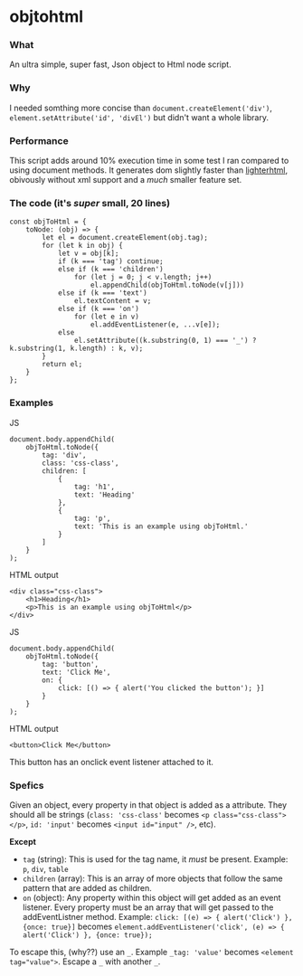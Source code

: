 # objtohtml


### What
An ultra simple, super fast, Json object to Html node script.

### Why
I needed somthing more concise than `document.createElement('div')`, `element.setAttribute('id', 'divEl')` but didn't want a whole library.

### Performance
This script adds around 10% execution time in some test I ran compared to using document methods. It generates dom slightly faster than [lighterhtml](https://github.com/WebReflection/lighterhtml), obivously without xml support and a *much* smaller feature set.


### The code (it's *super* small, 20 lines)

```
const objToHtml = {
    toNode: (obj) => {
        let el = document.createElement(obj.tag);
        for (let k in obj) {
            let v = obj[k];
            if (k === 'tag') continue;
            else if (k === 'children')
                for (let j = 0; j < v.length; j++)
                    el.appendChild(objToHtml.toNode(v[j]))
            else if (k === 'text')
                el.textContent = v;
            else if (k === 'on')
                for (let e in v)
                    el.addEventListener(e, ...v[e]);
            else
                el.setAttribute((k.substring(0, 1) === '_') ? k.substring(1, k.length) : k, v);
        }
        return el;
    }
};
```


### Examples

JS
```
document.body.appendChild(
    objToHtml.toNode({
        tag: 'div',
        class: 'css-class',
        children: [
            {
                tag: 'h1',
                text: 'Heading'
            },
            {
                tag: 'p',
                text: 'This is an example using objToHtml.'
            }
        ]
    }
);
```

HTML output
```
<div class="css-class">
    <h1>Heading</h1>
    <p>This is an example using objToHtml</p>
</div>
```

JS
```
document.body.appendChild(
    objToHtml.toNode({
        tag: 'button',
        text: 'Click Me',
        on: {
            click: [() => { alert('You clicked the button'); }]
        }
    }
);
```

HTML output
```
<button>Click Me</button>
```
This button has an onclick event listener attached to it.


### Spefics

Given an object, every property in that object is added as a attribute. They should all be strings (`class: 'css-class'` becomes `<p class="css-class"></p>`, `id: 'input'` becomes `<input id="input" />`, etc).

**Except**

 - `tag` (string): This is used for the tag name, it *must* be present. Example: `p`, `div`, `table`
 - `children` (array): This is an array of more objects that follow the same pattern that are added as children.
 - `on` (object): Any property within this object will get added as an event listener. Every property must be an array that will get passed to the addEventListner method. Example: `click: [(e) => { alert('Click') }, {once: true}]` becomes `element.addEventListener('click', (e) => { alert('Click') }, {once: true});`

To escape this, (why??) use an `_`. Example `_tag: 'value'` becomes `<element tag="value">`. Escape a `_` with another `_`.
